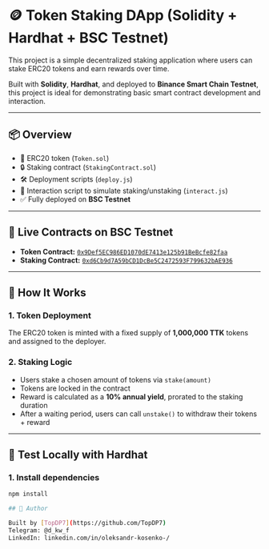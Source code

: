# 🪙 Token Staking DApp (Solidity + Hardhat + BSC Testnet)

This project is a simple decentralized staking application where users can stake ERC20 tokens and earn rewards over time.

Built with **Solidity**, **Hardhat**, and deployed to **Binance Smart Chain Testnet**, this project is ideal for demonstrating basic smart contract development and interaction.

---

## 📦 Overview

- 🧱 ERC20 token (`Token.sol`)
- 🔒 Staking contract (`StakingContract.sol`)
- 🛠 Deployment scripts (`deploy.js`)
- 🤝 Interaction script to simulate staking/unstaking (`interact.js`)
- ✅ Fully deployed on **BSC Testnet**

---

## 🔗 Live Contracts on BSC Testnet

- **Token Contract:** [`0x9Def5EC986ED1070dE7413e125b91BeBcfe82faa`](https://testnet.bscscan.com/address/0x9Def5EC986ED1070dE7413e125b91BeBcfe82faa)
- **Staking Contract:** [`0xd6Cb9d7A59bCD1DcBe5C2472593F799632bAE936`](https://testnet.bscscan.com/address/0xd6Cb9d7A59bCD1DcBe5C2472593F799632bAE936)

---

## 🚀 How It Works

### 1. Token Deployment

The ERC20 token is minted with a fixed supply of **1,000,000 TTK** tokens and assigned to the deployer.

### 2. Staking Logic

- Users stake a chosen amount of tokens via `stake(amount)`
- Tokens are locked in the contract
- Reward is calculated as a **10% annual yield**, prorated to the staking duration
- After a waiting period, users can call `unstake()` to withdraw their tokens + reward

---

## 🧪 Test Locally with Hardhat

### 1. Install dependencies

```bash
npm install

## 👤 Author

Built by [TopDP7](https://github.com/TopDP7)  
Telegram: @d_kw_f  
LinkedIn: linkedin.com/in/oleksandr-kosenko-/
